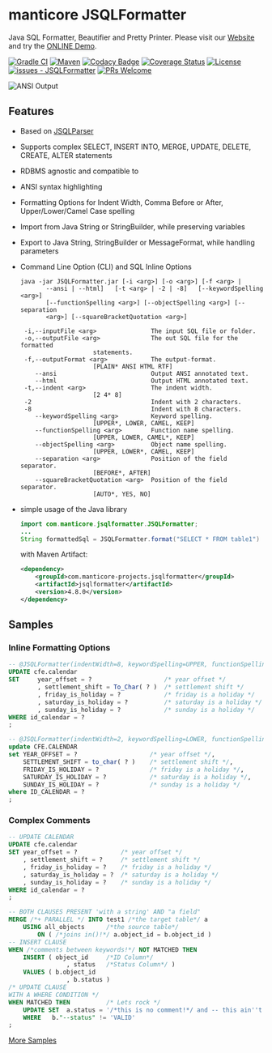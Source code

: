 # manticore JSQLFormatter
Java SQL Formatter, Beautifier and Pretty Printer. Please visit our [Website](http://manticore-projects.com/JSQLFormatter/index.html) and try the [ONLINE Demo](http://jsqlformatter.manticore-projects.com).

[![Gradle CI](https://github.com/manticore-projects/jsqlformatter/actions/workflows/gradle.yml/badge.svg)](https://github.com/manticore-projects/jsqlformatter/actions/workflows/gradle.yml)
[![Maven](https://badgen.net/maven/v/maven-central/com.manticore-projects.jsqlformatter/jsqlformatter)](https://mvnrepository.com/artifact/com.manticore-projects.jsqlformatter/jsqlformatter)
[![Codacy Badge](https://app.codacy.com/project/badge/Grade/80374649d914462ebd6e5b160a1ebdbb)](https://app.codacy.com/gh/manticore-projects/jsqlformatter/dashboard?utm_source=gh&utm_medium=referral&utm_content=&utm_campaign=Badge_grade)
[![Coverage Status](https://coveralls.io/repos/github/manticore-projects/jsqlformatter/badge.svg)](https://coveralls.io/github/manticore-projects/jsqlformatter)
[![License](https://img.shields.io/badge/License-AGPL-blue)](#LICENSE)
[![issues - JSQLFormatter](https://img.shields.io/github/issues/manticore-projects/jsqlformatter)](https://github.com/manticore-projects/jsqlformatter/issues)
[![PRs Welcome](https://img.shields.io/badge/PRs-welcome-brightgreen.svg)](http://makeapullrequest.com)

![ANSI Output](./src/site/sphinx/_static/ansi-terminal.png)

## Features
* Based on [JSQLParser](https://github.com/JSQLParser/JSqlParser)
* Supports complex SELECT, INSERT INTO, MERGE, UPDATE, DELETE, CREATE, ALTER statements
* RDBMS agnostic and compatible to
* ANSI syntax highlighting
* Formatting Options for Indent Width, Comma Before or After, Upper/Lower/Camel Case spelling
* Import from Java String or StringBuilder, while preserving variables
* Export to Java String, StringBuilder or MessageFormat, while handling parameters
* Command Line Option (CLI) and SQL Inline Options

    ```shell
    java -jar JSQLFormatter.jar [-i <arg>] [-o <arg>] [-f <arg> |
           --ansi | --html]   [-t <arg> | -2 | -8]   [--keywordSpelling <arg>]
           [--functionSpelling <arg>] [--objectSpelling <arg>] [--separation
           <arg>] [--squareBracketQuotation <arg>]

     -i,--inputFile <arg>               The input SQL file or folder.
     -o,--outputFile <arg>              The out SQL file for the formatted
                        statements.
     -f,--outputFormat <arg>            The output-format.
                        [PLAIN* ANSI HTML RTF]
        --ansi                          Output ANSI annotated text.
        --html                          Output HTML annotated text.
     -t,--indent <arg>                  The indent width.
                        [2 4* 8]
     -2                                 Indent with 2 characters.
     -8                                 Indent with 8 characters.
        --keywordSpelling <arg>         Keyword spelling.
                        [UPPER*, LOWER, CAMEL, KEEP]
        --functionSpelling <arg>        Function name spelling.
                        [UPPER, LOWER, CAMEL*, KEEP]
        --objectSpelling <arg>          Object name spelling.
                        [UPPER, LOWER*, CAMEL, KEEP]
        --separation <arg>              Position of the field separator.
                        [BEFORE*, AFTER]
        --squareBracketQuotation <arg>  Position of the field separator.
                        [AUTO*, YES, NO]
    ```


* simple usage of the Java library

    ```java
    import com.manticore.jsqlformatter.JSQLFormatter;
    ...
    String formattedSql = JSQLFormatter.format("SELECT * FROM table1")
    ```

    with Maven Artifact:

    ```xml
    <dependency>
        <groupId>com.manticore-projects.jsqlformatter</groupId>
        <artifactId>jsqlformatter</artifactId>
        <version>4.8.0</version>
    </dependency>
    ```


## Samples

### Inline Formatting Options
```sql
-- @JSQLFormatter(indentWidth=8, keywordSpelling=UPPER, functionSpelling=CAMEL, objectSpelling=LOWER, separation=BEFORE)
UPDATE cfe.calendar
SET     year_offset = ?                    /* year offset */
        , settlement_shift = To_Char( ? )  /* settlement shift */
        , friday_is_holiday = ?            /* friday is a holiday */
        , saturday_is_holiday = ?          /* saturday is a holiday */
        , sunday_is_holiday = ?            /* sunday is a holiday */
WHERE id_calendar = ?
;

-- @JSQLFormatter(indentWidth=2, keywordSpelling=LOWER, functionSpelling=KEEP, objectSpelling=UPPER, separation=AFTER)
update CFE.CALENDAR
set YEAR_OFFSET = ?                    /* year offset */,
    SETTLEMENT_SHIFT = to_char( ? )    /* settlement shift */,
    FRIDAY_IS_HOLIDAY = ?              /* friday is a holiday */,
    SATURDAY_IS_HOLIDAY = ?            /* saturday is a holiday */,
    SUNDAY_IS_HOLIDAY = ?              /* sunday is a holiday */
where ID_CALENDAR = ?
;
```

### Complex Comments
```sql
-- UPDATE CALENDAR
UPDATE cfe.calendar
SET year_offset = ?            /* year offset */
    , settlement_shift = ?     /* settlement shift */
    , friday_is_holiday = ?    /* friday is a holiday */
    , saturday_is_holiday = ?  /* saturday is a holiday */
    , sunday_is_holiday = ?    /* sunday is a holiday */
WHERE id_calendar = ?
;

-- BOTH CLAUSES PRESENT 'with a string' AND "a field"
MERGE /*+ PARALLEL */ INTO test1 /*the target table*/ a
    USING all_objects      /*the source table*/
        ON ( /*joins in()!*/ a.object_id = b.object_id )
-- INSERT CLAUSE
WHEN /*comments between keywords!*/ NOT MATCHED THEN
    INSERT ( object_id     /*ID Column*/
                , status   /*Status Column*/ )
    VALUES ( b.object_id
                , b.status )
/* UPDATE CLAUSE
WITH A WHERE CONDITION */
WHEN MATCHED THEN          /* Lets rock */
    UPDATE SET  a.status = '/*this is no comment!*/ and -- this ain''t either'
    WHERE   b."--status" != 'VALID'
;
```

[More Samples](http://manticore-projects.com/JSQLFormatter/samples.html)
